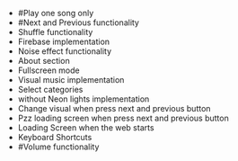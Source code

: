 - #Play one song only
- #Next and Previous functionality
- Shuffle functionality
- Firebase implementation
- Noise effect functionality
- About section
- Fullscreen mode
- Visual music implementation
- Select categories
- without Neon lights implementation
- Change visual when press next and previous button
- Pzz loading screen when press next and previous button
- Loading Screen when the web starts
- Keyboard Shortcuts
- #Volume functionality

